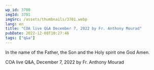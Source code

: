 ```yaml
---
wp_id: 3700
imgId: 3701
imgSrc: /assets/thumbnails/3701.webp
lang: en
title: "COA live Q&A December 7, 2022 by Fr. Anthony Mourad"
pubDate: 2022-12-08T10:27:46
tags: ["q&a"]
---
```


<!-- page: 6 -->

<p>In the name of the Father, the Son and the Holy spirit one God Amen.</p>
<p>COA live Q&amp;A, December 7, 2022 by Fr. Anthony Mourad</p>
